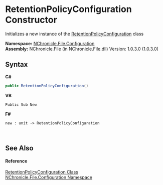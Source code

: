 # RetentionPolicyConfiguration Constructor 
 

Initializes a new instance of the <a href="T_NChronicle_File_Configuration_RetentionPolicyConfiguration.md">RetentionPolicyConfiguration</a> class

**Namespace:**&nbsp;<a href="N_NChronicle_File_Configuration.md">NChronicle.File.Configuration</a><br />**Assembly:**&nbsp;NChronicle.File (in NChronicle.File.dll) Version: 1.0.3.0 (1.0.3.0)

## Syntax

**C#**<br />
``` C#
public RetentionPolicyConfiguration()
```

**VB**<br />
``` VB
Public Sub New
```

**F#**<br />
``` F#
new : unit -> RetentionPolicyConfiguration
```

<br />

## See Also


#### Reference
<a href="T_NChronicle_File_Configuration_RetentionPolicyConfiguration.md">RetentionPolicyConfiguration Class</a><br /><a href="N_NChronicle_File_Configuration.md">NChronicle.File.Configuration Namespace</a><br />
